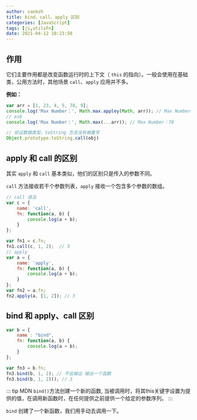 ```yaml
---
author: sanmzh
title: bind、call、apply 区别
categories: [JavaScript]
tags: [js,utilsFn]
date: 2021-04-12 10:23:50
---
```


<Boxx changeTime="30000"/>

## 作用

它们主要作用都是改变函数运行时的上下文（ `this` 的指向）。一般会使用在基础类，公用方法时，其他场景 `call`、`apply` 应用并不多。

**例如：**
```js
var arr = [1, 23, 4, 5, 78, 9];
console.log('Max Number：', Math.max.appley(Math, arr)); // Max Number：78
// es6
console.log('Max Number：', Math.max(...arr)); // Max Number：78

// 验证数据类型，toString 方法没有被重写
Object.prototype.toString.call(obj)

```

## apply 和 call 的区别
其实 `apply` 和 `call` 基本类似，他们的区别只是传入的参数不同。

`call` 方法接收若干个参数列表，`apply` 接收一个包含多个参数的数组。

```js
// call 语法
var c = {
    name: 'call',
    fn: function(a, b) {
        console.log(a + b);
    }
};

var fn1 = c.fn;
fn1.call(c, 1, 2);  // 3
// apply
var a = {
    name: 'apply',
    fn: function(a, b) {
        console.log(a + b);
    }
};
var fn2 = a.fn;
fn2.apply(a, [1, 2]); // 3
```

## bind 和 apply、call 区别

```js
var b = {
    name : "bind",
    fn: function(a, b) {
        console.log(a + b);
    }
};

var fn3 = b.fn;
fn3.bind(b, 1, 2); // 不会输出 输出一个函数
fn3.bind(b, 1, 2)(); // 3
```

::: tip MDN
`bind()`方法创建一个新的函数, 当被调用时，将其this关键字设置为提供的值，在调用新函数时，在任何提供之前提供一个给定的参数序列。
:::

`bind` 创建了一个新函数，我们用手动去调用一下。